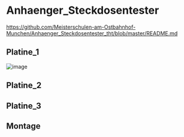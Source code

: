 # Anhaenger_Steckdosentester

https://github.com/Meisterschulen-am-Ostbahnhof-Munchen/Anhaenger_Steckdosentester_tht/blob/master/README.md

## Platine_1

![image](https://user-images.githubusercontent.com/69573151/222132646-c8e4be5d-30b4-4409-bf42-1e454e404143.png)

## Platine_2

## Platine_3

## Montage
